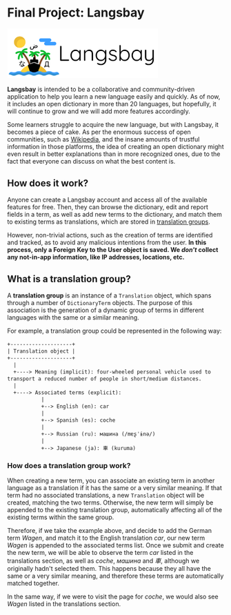 # Final Project: Langsbay

<img src="/src/learning/static/learning/img/logo-dark.png" alt="Langsbay Logo" width="350">

**Langsbay** is intended to be a collaborative and community-driven application to help you learn a new language easily and quickly. As of now, it includes an open dictionary in more than 20 languages, but hopefully, it will continue to grow and we will add more features accordingly.

Some learners struggle to acquire the new language, but with Langsbay, it becomes a piece of cake. As per the enormous success of open communities, such as [Wikipedia](https://en.wikipedia.org/), and the insane amounts of trustful information in those platforms, the idea of creating an open dictionary might even result in better explanations than in more recognized ones, due to the fact that everyone can discuss on what the best content is.

## How does it work?

Anyone can create a Langsbay account and access all of the available features for free. Then, they can browse the dictionary, edit and report fields in a term, as well as add new terms to the dictionary, and match them to existing terms as translations, which are stored in [translation groups](#what-is-a-translation-group).

However, non-trivial actions, such as the creation of terms are identified and tracked, as to avoid any malicious intentions from the user. **In this process, only a Foreign Key to the User object is saved. We _don't_ collect any not-in-app information, like IP addresses, locations, etc.**

## What is a translation group?

A **translation group** is an instance of a `Translation` object, which spans through a number of `DictionaryTerm` objects. The purpose of this association is the generation of a dynamic group of terms in different languages with the same or a similar meaning.

For example, a translation group could be represented in the following way:

```
+--------------------+
| Translation object |
+--------------------+
  |
  +----> Meaning (implicit): four-wheeled personal vehicle used to transport a reduced number of people in short/medium distances.
  |
  +----> Associated terms (explicit):
           |
           +--> English (en): car
           |
           +--> Spanish (es): coche
           |
           +--> Russian (ru): машина (/mɐʂˈɨnə/)
           |
           +--> Japanese (ja): 車 (kuruma)
```

### How does a translation group work?

When creating a new term, you can associate an existing term in another language as a translation if it has the same or a very similar meaning. If that term had no associated translations, a new `Translation` object will be created, matching the two terms. Otherwise, the new term will simply be appended to the existing translation group, automatically affecting all of the existing terms within the same group.

Therefore, if we take the example above, and decide to add the German term _Wagen_, and match it to the English translation _car_, our new term _Wagen_ is appended to the associated terms list. Once we submit and create the new term, we will be able to observe the term _car_ listed in the translations section, as well as _coche_, _машина_ and _車_, although we originally hadn't selected them. This happens because they all have the same or a very similar meaning, and therefore these terms are automatically matched together.

In the same way, if we were to visit the page for _coche_, we would also see _Wagen_ listed in the translations section.

